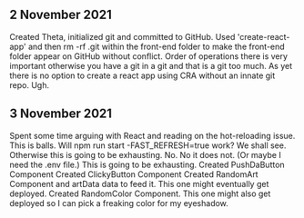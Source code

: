 ## 2 November 2021 
Created Theta, initialized git and committed to GitHub. 
Used 'create-react-app' and then rm -rf .git within the front-end folder to make the front-end folder appear on GitHub without conflict.
Order of operations there is very important otherwise you have a git in a git and that is a git too much. As yet there is no option to create a react app using CRA without an innate git repo. Ugh. 

## 3 November 2021 
Spent some time arguing with React and reading on the hot-reloading issue. This is balls. 
Will npm run start -FAST_REFRESH=true work? We shall see. Otherwise this is going to be exhausting. 
No. No it does not. (Or maybe I need the .env file.) This is going to be exhausting. 
Created PushDaButton Component
Created ClickyButton Component
Created RandomArt Component and artData data to feed it. This one might eventually get deployed.
Created RandomColor Component. This one might also get deployed so I can pick a freaking color for my eyeshadow.